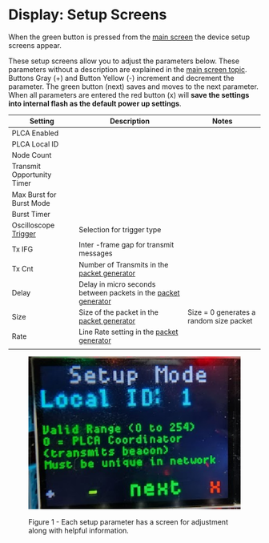 # Display: Setup Screens

When the green button is pressed from the [main screen](./) the device setup screens appear.&#x20;

These setup screens allow you to adjust the parameters below. These parameters without a description are explained in the [main screen topic](./). Buttons Gray (+) and Button Yellow (-) increment and decrement the parameter. The green button (next) saves and moves to the next parameter. When all parameters are entered the red button (x) will **save the settings into internal flash as the default power up settings**.



| Setting                                            | Description                                                                                           | Notes                                   |
| -------------------------------------------------- | ----------------------------------------------------------------------------------------------------- | --------------------------------------- |
| PLCA Enabled                                       |                                                                                                       |                                         |
| PLCA Local ID                                      |                                                                                                       |                                         |
| Node Count                                         |                                                                                                       |                                         |
| Transmit Opportunity Timer                         |                                                                                                       |                                         |
| Max Burst for Burst Mode                           |                                                                                                       |                                         |
| Burst Timer                                        |                                                                                                       |                                         |
| Oscilloscope[ Trigger](../oscilloscope-trigger.md) | Selection for trigger type                                                                            |                                         |
| Tx IFG                                             | Inter -frame gap for transmit messages                                                                |                                         |
| Tx Cnt                                             | Number of Transmits in the [packet generator](../stand-alone-message-generator.md)                    |                                         |
| Delay                                              | Delay in micro seconds between packets in the [packet generator](../stand-alone-message-generator.md) |                                         |
| Size                                               | Size of the packet in the [packet generator](../stand-alone-message-generator.md)                     | Size = 0 generates a random size packet |
| Rate                                               | Line Rate setting in the [packet generator](../stand-alone-message-generator.md)                      |                                         |
|                                                    |                                                                                                       |                                         |



<figure><img src="../.gitbook/assets/setupscreen.png" alt=""><figcaption><p>Figure 1 - Each setup parameter has a screen for adjustment along with helpful information.</p></figcaption></figure>
